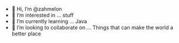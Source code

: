 - 👋 Hi, I’m @zahmelon
- 👀 I’m interested in ... stuff
- 🌱 I’m currently learning ... Java
- 💞️ I’m looking to collaborate on ... Things that can make the world a better place

<!---
zahmelon/zahmelon is a ✨ special ✨ repository because its `README.md` (this file) appears on your GitHub profile.
You can click the Preview link to take a look at your changes.
--->
